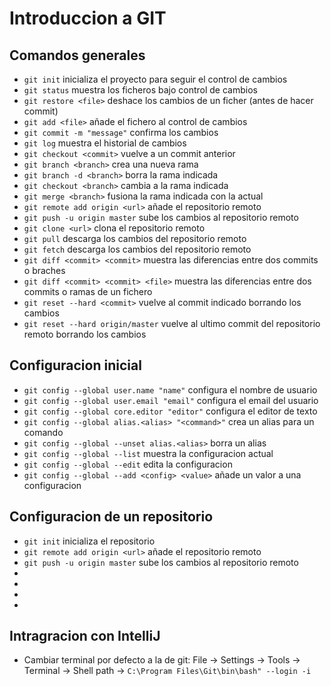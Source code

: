 # Introduccion a GIT

## Comandos generales
* ```git init``` inicializa el proyecto para seguir el control de cambios
* ```git status``` muestra los ficheros bajo control de cambios
* ```git restore <file>``` deshace los cambios de un ficher (antes de hacer commit)
* ```git add <file>``` añade el fichero al control de cambios
* ```git commit -m "message"``` confirma los cambios
* ```git log``` muestra el historial de cambios
* ```git checkout <commit>``` vuelve a un commit anterior
* ```git branch <branch>``` crea una nueva rama
* ```git branch -d <branch>``` borra la rama indicada
* ```git checkout <branch>``` cambia a la rama indicada
* ```git merge <branch>``` fusiona la rama indicada con la actual
* ```git remote add origin <url>``` añade el repositorio remoto
* ```git push -u origin master``` sube los cambios al repositorio remoto
* ```git clone <url>``` clona el repositorio remoto
* ```git pull``` descarga los cambios del repositorio remoto
* ```git fetch``` descarga los cambios del repositorio remoto
* ```git diff <commit> <commit>``` muestra las diferencias entre dos commits o braches
* ```git diff <commit> <commit> <file>``` muestra las diferencias entre dos commits o ramas de un fichero
* ```git reset --hard <commit>``` vuelve al commit indicado borrando los cambios
* ```git reset --hard origin/master``` vuelve al ultimo commit del repositorio remoto borrando los cambios

## Configuracion inicial
* ```git config --global user.name "name"``` configura el nombre de usuario
* ```git config --global user.email "email"``` configura el email del usuario
* ```git config --global core.editor "editor"``` configura el editor de texto
* ```git config --global alias.<alias> "<command>"``` crea un alias para un comando
* ```git config --global --unset alias.<alias>``` borra un alias
* ```git config --global --list``` muestra la configuracion actual
* ```git config --global --edit``` edita la configuracion
* ```git config --global --add <config> <value>``` añade un valor a una configuracion


## Configuracion de un repositorio
* ```git init``` inicializa el repositorio
* ```git remote add origin <url>``` añade el repositorio remoto
* ```git push -u origin master``` sube los cambios al repositorio remoto
*
*
*
*



## Intragracion con IntelliJ
* Cambiar terminal por defecto a la de git: File -> Settings -> Tools -> Terminal -> Shell path -> 
```C:\Program Files\Git\bin\bash" --login -i```  
